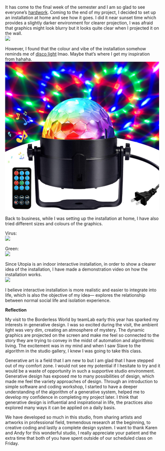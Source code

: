 It has come to the final week of the semester and I am so glad to see everyone’s [hardwork](https://karenanndonnachie.github.io/Slave-To-The-Algorithm/Slave_ribbon/). Coming to the end of my project, I decided to set up an installation at home and see how it goes. I did it near sunset time which provides a slightly darker environment for clearer projection, I was afraid that graphics might look blurry but it looks quite clear when I projected it on the wall. <br/>
<img src="images/projection.gif">

However, I found that the colour and vibe of the installation somehow reminds me of [disco light](https://www.amazon.com.au/Karaoke-Machine-Portable-Activated-Festival/dp/B01JO7AEK0/ref=sr_1_17?dchild=1&keywords=disco+light&qid=1603286523&sr=8-17) lmao. Maybe that’s where I get my inspiration from hahaha. <br/>
<img src="images/disco.jpg" width = 500>

Back to business, while I was setting up the installation at home, I have also tried different sizes and colours of the graphics. 

Virus:<br/>
<img src="images/virus.gif">

Green:<br/>
<img src="images/green.gif">

Since Utopia is an indoor interactive installation, in order to show a clearer idea of the installation, I have made a demonstration video on how the installation works.<br/>
<img src="images/utopia.gif">

I believe interactive installation is more realistic and easier to integrate into life, which is also the objective of my idea— explores the relationship between normal social life and isolation experience.

**Reflection**

My visit to the Borderless World by teamLab early this year has sparked my interests in generative design. I was so excited during the visit, the ambient light was very dim, creating an atmosphere of mystery. The dynamic graphics are projected on the screen and make me feel so connected to the story they are trying to convey in the midst of automation and algorithmic living. The excitement was in my mind and when I saw Slave to the algorithm in the studio gallery, I knew I was going to take this class. 

Generative art is a field that I am new to but I am glad that I have stepped out of my comfort zone.
I would not see my potential if I hesitate to try and it would be a waste of opportunity in such a  supportive studio environment. Generative design has exposed me to many possibilities of design, which made me feel the variety approaches of design. Through an introduction to simple software and coding workshop, I started to have a deeper understanding of the algorithm of a generative system, helped me to develop my confidence in completing my project later. I think that generative design is influential and inspirational in life, the practices also explored many ways it can be applied on a daily basis. 

We have developed so much in this studio, from sharing artists and artworks in professional field, tremendous research at the beginning, to creative coding and lastly a complete design system. I want to thank Karen and Andy for this wonderful studio, I really appreciate your patient and the extra time that both of you have spent outside of our scheduled class on Friday. 

